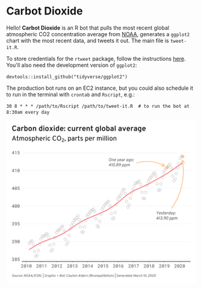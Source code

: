 # Carbot Dioxide
Hello! **Carbot Dioxide** is an R bot that pulls the most recent global atmospheric CO2 concentration average from [NOAA](https://www.esrl.noaa.gov/gmd/ccgg/trends/gl_trend.html), generates a `ggplot2` chart with the most recent data, and tweets it out. The main file is `tweet-it.R`.

To store credentials for the `rtweet` package, follow the instructions [here](https://rtweet.info/articles/auth.html). You'll also need the development version of `ggplot2`:

```
devtools::install_github("tidyverse/ggplot2")
```

The production bot runs on an EC2 instance, but you could also schedule it to run in the terminal with `crontab` and `Rscript`, e.g.:

```
30 8 * * * /path/to/Rscript /path/to/tweet-it.R  # to run the bot at 8:30am every day
```

![example chart](https://github.com/clayton-aldern/co2-bot/blob/master/figures/co2-2020-03-10.png)

